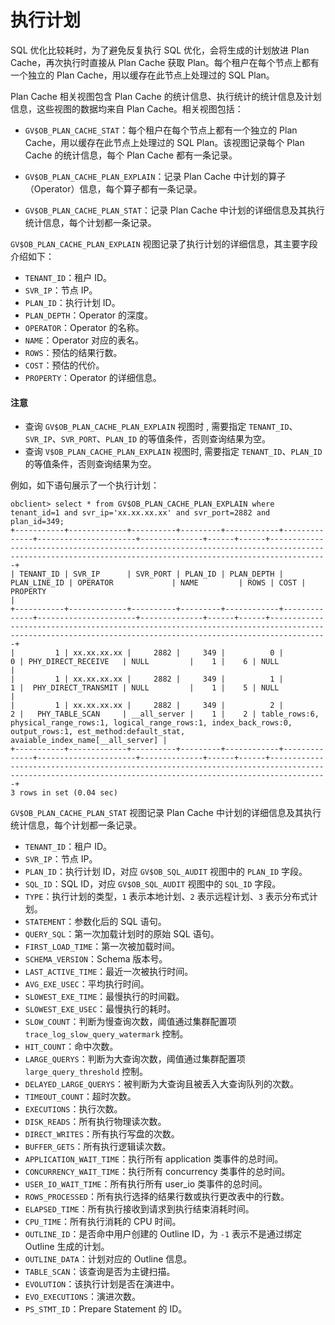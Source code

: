 # 执行计划

SQL 优化比较耗时，为了避免反复执行 SQL 优化，会将生成的计划放进 Plan Cache，再次执行时直接从 Plan Cache 获取 Plan。每个租户在每个节点上都有一个独立的 Plan Cache，用以缓存在此节点上处理过的 SQL Plan。

Plan Cache 相关视图包含 Plan Cache 的统计信息、执行统计的统计信息及计划信息，这些视图的数据均来自 Plan Cache。相关视图包括：

* `GV$OB_PLAN_CACHE_STAT`：每个租户在每个节点上都有一个独立的 Plan Cache，用以缓存在此节点上处理过的 SQL Plan。该视图记录每个 Plan Cache 的统计信息，每个 Plan Cache 都有一条记录。

* `GV$OB_PLAN_CACHE_PLAN_EXPLAIN`：记录 Plan Cache 中计划的算子（Operator）信息，每个算子都有一条记录。

* `GV$OB_PLAN_CACHE_PLAN_STAT`：记录 Plan Cache 中计划的详细信息及其执行统计信息，每个计划都一条记录。

`GV$OB_PLAN_CACHE_PLAN_EXPLAIN` 视图记录了执行计划的详细信息，其主要字段介绍如下：

* `TENANT_ID`：租户 ID。
* `SVR_IP`：节点 IP。
* `PLAN_ID`：执行计划 ID。
* `PLAN_DEPTH`：Operator 的深度。
* `OPERATOR`：Operator 的名称。
* `NAME`：Operator 对应的表名。
* `ROWS`：预估的结果行数。
* `COST`：预估的代价。
* `PROPERTY`：Operator 的详细信息。

<main id="notice" type='notice'>
    <h4>注意</h4>
    <ul><li>查询 <code>GV$OB_PLAN_CACHE_PLAN_EXPLAIN</code> 视图时 , 需要指定 <code>TENANT_ID</code>、<code>SVR_IP</code>、<code>SVR_PORT</code>、<code>PLAN_ID</code> 的等值条件，否则查询结果为空。</li>
    <li>查询 <code>V$OB_PLAN_CACHE_PLAN_EXPLAIN</code> 视图时, 需要指定 <code>TENANT_ID</code>、<code>PLAN_ID</code> 的等值条件，否则查询结果为空。</li></ul>
</main>

例如，如下语句展示了一个执行计划：

```shell
obclient> select * from GV$OB_PLAN_CACHE_PLAN_EXPLAIN where tenant_id=1 and svr_ip='xx.xx.xx.xx' and svr_port=2882 and plan_id=349;
+-----------+-------------+----------+---------+------------+--------------+----------------------+--------------+------+------+---------------------------------------------------------------------------------------------------------------------------------------------------------+
| TENANT_ID | SVR_IP      | SVR_PORT | PLAN_ID | PLAN_DEPTH | PLAN_LINE_ID | OPERATOR             | NAME         | ROWS | COST | PROPERTY                                                                                                                                                |
+-----------+-------------+----------+---------+------------+--------------+----------------------+--------------+------+------+---------------------------------------------------------------------------------------------------------------------------------------------------------+
|         1 | xx.xx.xx.xx |     2882 |     349 |          0 |            0 | PHY_DIRECT_RECEIVE   | NULL         |    1 |    6 | NULL                                                                                                                                                    |
|         1 | xx.xx.xx.xx |     2882 |     349 |          1 |            1 |  PHY_DIRECT_TRANSMIT | NULL         |    1 |    5 | NULL                                                                                                                                                    |
|         1 | xx.xx.xx.xx |     2882 |     349 |          2 |            2 |   PHY_TABLE_SCAN     | __all_server |    1 |    2 | table_rows:6, physical_range_rows:1, logical_range_rows:1, index_back_rows:0, output_rows:1, est_method:default_stat, avaiable_index_name[__all_server] |
+-----------+-------------+----------+---------+------------+--------------+----------------------+--------------+------+------+---------------------------------------------------------------------------------------------------------------------------------------------------------+
3 rows in set (0.04 sec)
```

`GV$OB_PLAN_CACHE_PLAN_STAT` 视图记录 Plan Cache 中计划的详细信息及其执行统计信息，每个计划都一条记录。

* `TENANT_ID`：租户 ID。
* `SVR_IP`：节点 IP。
* `PLAN_ID`：执行计划 ID，对应 `GV$OB_SQL_AUDIT` 视图中的 `PLAN_ID` 字段。
* `SQL_ID`：SQL ID，对应 `GV$OB_SQL_AUDIT` 视图中的 `SQL_ID` 字段。
* `TYPE`：执行计划的类型，`1` 表示本地计划、`2` 表示远程计划、`3` 表示分布式计划。
* `STATEMENT`：参数化后的 SQL 语句。
* `QUERY_SQL`：第一次加载计划时的原始 SQL 语句。
* `FIRST_LOAD_TIME`：第一次被加载时间。
* `SCHEMA_VERSION`：Schema 版本号。 
* `LAST_ACTIVE_TIME`：最近一次被执行时间。
* `AVG_EXE_USEC`：平均执行时间。
* `SLOWEST_EXE_TIME`：最慢执行的时间戳。
* `SLOWEST_EXE_USEC`：最慢执行的耗时。
* `SLOW_COUNT`：判断为慢查询次数，阈值通过集群配置项 `trace_log_slow_query_watermark` 控制。
* `HIT_COUNT`：命中次数。
* `LARGE_QUERYS`：判断为大查询次数，阈值通过集群配置项 `large_query_threshold` 控制。
* `DELAYED_LARGE_QUERYS`：被判断为大查询且被丢入大查询队列的次数。
* `TIMEOUT_COUNT`：超时次数。
* `EXECUTIONS`：执行次数。
* `DISK_READS`：所有执行物理读次数。
* `DIRECT_WRITES`：所有执行写盘的次数。
* `BUFFER_GETS`：所有执行逻辑读次数。
* `APPLICATION_WAIT_TIME`：执行所有 application 类事件的总时间。
* `CONCURRENCY_WAIT_TIME`：执行所有 concurrency 类事件的总时间。
* `USER_IO_WAIT_TIME`：所有执行所有 user_io 类事件的总时间。
* `ROWS_PROCESSED`：所有执行选择的结果行数或执行更改表中的行数。
* `ELAPSED_TIME`：所有执行接收到请求到执行结束消耗时间。
* `CPU_TIME`：所有执行消耗的 CPU 时间。
* `OUTLINE_ID`：是否命中用户创建的 Outline ID，为 `-1` 表示不是通过绑定 Outline 生成的计划。
* `OUTLINE_DATA`：计划对应的 Outline 信息。
* `TABLE_SCAN`：该查询是否为主键扫描。
* `EVOLUTION`：该执行计划是否在演进中。
* `EVO_EXECUTIONS`：演进次数。
* `PS_STMT_ID`：Prepare Statement 的 ID。

